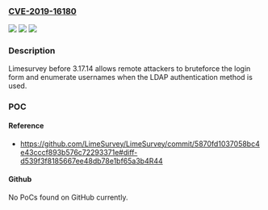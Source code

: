 ### [CVE-2019-16180](https://cve.mitre.org/cgi-bin/cvename.cgi?name=CVE-2019-16180)
![](https://img.shields.io/static/v1?label=Product&message=n%2Fa&color=blue)
![](https://img.shields.io/static/v1?label=Version&message=n%2Fa&color=blue)
![](https://img.shields.io/static/v1?label=Vulnerability&message=n%2Fa&color=brighgreen)

### Description

Limesurvey before 3.17.14 allows remote attackers to bruteforce the login form and enumerate usernames when the LDAP authentication method is used.

### POC

#### Reference
- https://github.com/LimeSurvey/LimeSurvey/commit/5870fd1037058bc4e43cccf893b576c72293371e#diff-d539f3f8185667ee48db78e1bf65a3b4R44

#### Github
No PoCs found on GitHub currently.

